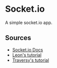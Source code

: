 # Socket.io

A simple socket.io app.

## Sources
* [Socket.io Docs](https://socket.io/docs/ "Documentation")
* [Leon's tutorial](https://www.youtube.com/watch?v=84GXJANOYFw&t=7s "Youtube video")
* [Traversy's tutorial](https://www.youtube.com/watch?v=8Y6mWhcdSUM "Youtube video")